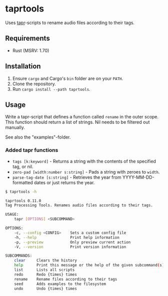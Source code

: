 # taprtools

Uses [tapr](https://github.com/Hellrespawn/tapr)-scripts to rename audio files according to their tags.

## Requirements

- Rust (MSRV: 1.70)

## Installation

1. Ensure `cargo` and Cargo's `bin` folder are on your `PATH`.
1. Clone the repository.
1. Run `cargo install --path taprtools`.

## Usage

Write a tapr-script that defines a function called `rename` in the outer scope. This function should return a list of strings. Nil needs to be filtered out manually.

See also the "examples"-folder.

### Added tapr functions

- `tags [k:keyword]` - Returns a string with the contents of the specified tag, or nil.
- `zero-pad [width:number s:string]` - Pads a string with zeroes to `width`.
- `parse-tag-date [s:string]` - Retrieves the year from YYYY-MM-DD-formatted dates or just returns the year.

```sh
$ taprtools -h

taprtools 0.11.0
Tag Processing Tools. Renames audio files according to their tags.

USAGE:
    tapr [OPTIONS] <SUBCOMMAND>

OPTIONS:
    -c, --config <CONFIG>    Sets a custom config file
    -h, --help               Print help information
    -p, --preview            Only preview current action
    -V, --version            Print version information

SUBCOMMANDS:
    clear     Clears the history
    help      Print this message or the help of the given subcommand(s)
    list      Lists all scripts
    redo      Redo {times} times
    rename    Rename files according to their tags
    seed      Adds examples to the filesystem
    undo      Undo {times} times
```
